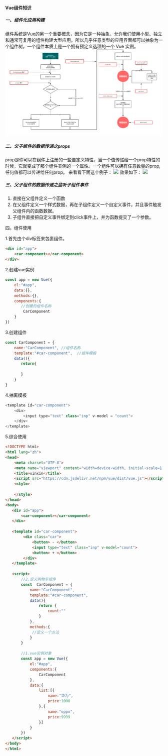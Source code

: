 #### Vue组件知识
##### 一、组件化应用构建
组件系统是Vue的另一个重要概念，因为它是一种抽象，允许我们使用小型、独立和通常可复用的组件构建大型应用。所以几乎任意类型的应用界面都可以抽象为一个组件树。一个组件本质上是一个拥有预定义选项的一个 Vue 实例。
<img src="./1.png">

##### 二、父子组件的数据传递之props
prop是你可以在组件上注册的一些自定义特性，当一个值传递给一个prop特性的时候，它就变成了那个组件实例的一个属性。一个组件可以拥有任意数量的prop,任何值都可以传递给任何prop。
来看看下面这个例子：
<img src="./2.png">
效果如下：
<img src="./3.png">

##### 三、父子组件的数据传递之监听子组件事件
1. 直接在父组件定义一个函数
2. 在父组件定义一个样式数据，再在子组件定义一个自定义事件，并且事件触发父组件内的函数数据。
3. 子组件直接把自定义事件绑定到click事件上，并为函数提交了一个参数。 

四。组件使用

1.首先由个div标签来包裹组件。

```html
<div id="app">
    <car-component></car-component>
</div>
```

2.创建vue实例

```js
const app = new Vue({
    el:"#app",
    data:{},
    methods:{},
    components:{
       //创建的组件名称
        CarComponent
    }
})
```

3.创建组件

```js
const CarComponent = {
	name:"CarComponent", //组件名称
	template:"#car-component",  //组件模板
	data(){
	   return{
	      
	   }
	}
}
```

4.抽离模板

```js
<template id="car-component">
    <div>
        <input type="text" class="inp" v-model = "count">
    </div>
</template>
```

5.综合使用

```html
<!DOCTYPE html>
<html lang="zh">
<head>
    <meta charset="UTF-8">
    <meta name="viewport" content="width=device-width, initial-scale=1.0">
    <title>xinxin</title>
    <script src="https://cdn.jsdelivr.net/npm/vue/dist/vue.js"></script>
    <style>
      
    </style>
</head>
<body>
   <div id="app">
       <car-component></car-component>
   </div>

   <template id="car-component">
        <div class="car">
            <button> - </button>
            <input type="text" class="inp" v-model="count">
            <button> + </button>
        </div>
   </template>

   <script>
       //2.定义购物车组件
       const  CarComponent = {
           name:"CarComponent",
           template:"#car-component",
           data(){
               return {
                   count:""
               }
           },
           methods:{
            //定义一个方法    
           }
       }

       //1.vue实例对象
       const app = new Vue({
           el:"#app",
           components:{
               CarComponent
           },
           data:{
               list:[{
                   name:"华为",
                   price:1000
               },{
                   name:"oppo",
                   price:9999
               }]
           }
       })
   </script>
</body>
</html>
```

